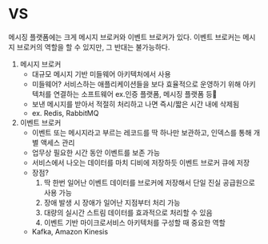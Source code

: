 # <Kafka> VS <RabbitMQ and Redis>
메시징 플랫폼에는 크게 메시지 브로커와 이벤트 브로커가 있다. 이벤트 브로커는 메시지 브로커의 역할을 할 수 있지만, 그 반대는 불가능하다.
1. 메시지 브로커
      * 대규모 메시지 기반 미들웨어 아키텍처에서 사용 
      * 미들웨어? 서비스하는 애플리케이션들을 보다 효율적으로 운영하기 위해 아키텍처를 연결하는 소프트웨어 ex.인증 플랫폼, 메시징 플랫폼 등
      * 보낸 메시지를 받아서 적절히 처리하고 나면 즉시/짧은 시간 내에 삭제됨
      * ex. Redis, RabbitMQ
2. 이벤트 브로커
      * 이벤트 또는 메시지라고 부르는 레코드를 딱 하나만 보관하고, 인덱스를 통해 개별 액세스 관리
      * 업무상 필요한 시간 동안 이벤트를 보존 가능
      * 서비스에서 나오는 데이터를 마치 디비에 저장하듯 이벤트 브로커 큐에 저장
      * 장점? 
          1. 딱 한번 일어난 이벤트 데이터를 브로커에 저장해서 단일 진실 공급원으로 사용 가능
          2. 장애 발생 시 장애가 일어난 지점부터 처리 가능
          3. 대량의 실시간 스트림 데이터를 효과적으로 처리할 수 있음
          4. 이벤트 기반 마이크로서비스 아키텍처를 구성할 때 중요한 역할
      * Kafka, Amazon Kinesis